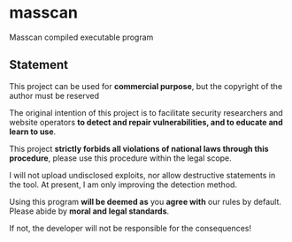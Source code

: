 # masscan
Masscan compiled executable program

## Statement

This project can be used for **commercial purpose**, but the copyright of the author must be reserved

The original intention of this project is to facilitate security researchers and website operators **to detect and repair vulnerabilities, and to educate and learn to use**.

This project **strictly forbids all violations of national laws through this procedure**, please use this procedure within the legal scope.

I will not upload undisclosed exploits, nor allow destructive statements in the tool. At present, I am only improving the detection method.

Using this program  **will be deemed as** you **agree with** our rules by default. Please abide by **moral and legal standards**.

If not, the developer will not be responsible for the consequences!
